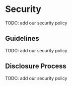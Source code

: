 # Security

TODO: add our security policy

## Guidelines

TODO: add our security policy

## Disclosure Process

TODO: add our security policy
